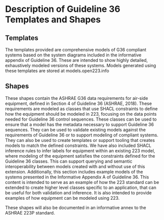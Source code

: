 # Description of Guideline 36 Templates and Shapes

## Templates

The templates provided are comprehensive models of G36 compliant systems based on the system diagrams included in the informative appendix of Guideline 36. These are intended to show highly detailed, exhaustively modeled versions of these systems. Models generated using these templates are stored at models.open223.info

## Shapes

These shapes contain the ASHRAE G36 data requirements for air-side equipment, defined in Section 4 of Guideline 36 (ASHRAE, 2018). These requirements are modeled as classes that use SHACL constraints to define how the equipment should be modeled in 223, focusing on the data points needed for Guideline 36 control sequences. These classes can be used to ensure that a model has the metadata necessary to support Guideline 36 sequences. They can be used to validate existing models against the requirements of Guideline 36 or to support modeling of compliant systems. They can also be used to create templates or support tooling that creates models to match the defined constraints. We have also included SHACL inference rules to infer labels for equipment within an existing 223 model, where modeling of the equipment satisfies the constraints defined for the Guideline 36 classes. This can support querying and semantic interoperability between models created with and without use of this extension. Additionally, this section includes example models of the systems presented in the Informative Appendix A of Guideline 36. This content is intended to serve as an example of how the 223 standard can be extended to create higher level classes specific to an application, that can be useful for both validation and inference. It is also intended to provide examples of how equipment can be modeled using 223.

These shapes will also be documented in an informative annex to the ASHRAE 223P standard. 